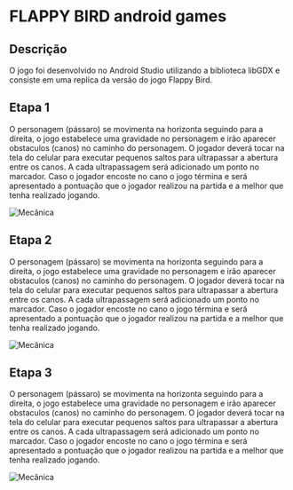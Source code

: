 # FLAPPY BIRD android games 
## Descrição
O jogo foi desenvolvido no Android Studio utilizando a biblioteca libGDX e consiste em uma replica da versão do jogo Flappy Bird.

## Etapa 1
O personagem (pássaro) se movimenta na horizonta seguindo para a direita, o jogo estabelece uma gravidade no personagem e irão aparecer obstaculos (canos) no caminho do personagem. O jogador deverá tocar na tela do celular para executar pequenos saltos para ultrapassar a abertura entre os canos. A cada ultrapassagem será adicionado um ponto no marcador. Caso o jogador encoste no cano o jogo términa e será apresentado a pontuação que o jogador realizou na partida e a melhor que tenha realizado jogando.

![Mecânica](mecanicas.png)

## Etapa 2
O personagem (pássaro) se movimenta na horizonta seguindo para a direita, o jogo estabelece uma gravidade no personagem e irão aparecer obstaculos (canos) no caminho do personagem. O jogador deverá tocar na tela do celular para executar pequenos saltos para ultrapassar a abertura entre os canos. A cada ultrapassagem será adicionado um ponto no marcador. Caso o jogador encoste no cano o jogo términa e será apresentado a pontuação que o jogador realizou na partida e a melhor que tenha realizado jogando.

![Mecânica](mecanicas.png)

## Etapa 3
O personagem (pássaro) se movimenta na horizonta seguindo para a direita, o jogo estabelece uma gravidade no personagem e irão aparecer obstaculos (canos) no caminho do personagem. O jogador deverá tocar na tela do celular para executar pequenos saltos para ultrapassar a abertura entre os canos. A cada ultrapassagem será adicionado um ponto no marcador. Caso o jogador encoste no cano o jogo términa e será apresentado a pontuação que o jogador realizou na partida e a melhor que tenha realizado jogando.

![Mecânica](mecanicas.png)

